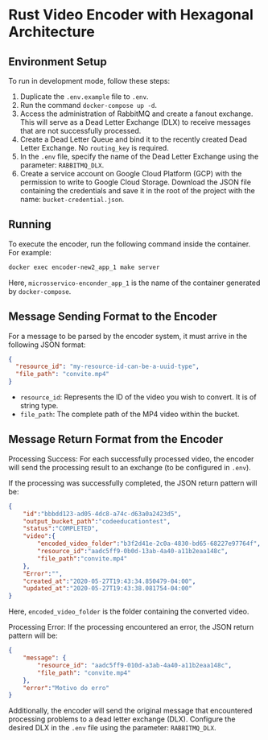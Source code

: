 # Rust Video Encoder with Hexagonal Architecture

## Environment Setup
To run in development mode, follow these steps:

1. Duplicate the `.env.example` file to `.env`.
2. Run the command `docker-compose up -d`.
3. Access the administration of RabbitMQ and create a fanout exchange. This will serve as a Dead Letter Exchange (DLX) to receive messages that are not successfully processed.
4. Create a Dead Letter Queue and bind it to the recently created Dead Letter Exchange. No `routing_key` is required.
5. In the `.env` file, specify the name of the Dead Letter Exchange using the parameter: `RABBITMQ_DLX`.
6. Create a service account on Google Cloud Platform (GCP) with the permission to write to Google Cloud Storage. Download the JSON file containing the credentials and save it in the root of the project with the name: `bucket-credential.json`.

## Running
To execute the encoder, run the following command inside the container. For example:

```sh
docker exec encoder-new2_app_1 make server
```

Here, `microsservico-enconder_app_1` is the name of the container generated by `docker-compose`.

## Message Sending Format to the Encoder
For a message to be parsed by the encoder system, it must arrive in the following JSON format:

```json
{
  "resource_id": "my-resource-id-can-be-a-uuid-type",
  "file_path": "convite.mp4"
}
```
- `resource_id`: Represents the ID of the video you wish to convert. It is of string type.
- `file_path`: The complete path of the MP4 video within the bucket.

## Message Return Format from the Encoder
Processing Success:
For each successfully processed video, the encoder will send the processing result to an exchange (to be configured in `.env`).

If the processing was successfully completed, the JSON return pattern will be:

```json
{
    "id":"bbbdd123-ad05-4dc8-a74c-d63a0a2423d5",
    "output_bucket_path":"codeeducationtest",
    "status":"COMPLETED",
    "video":{
        "encoded_video_folder":"b3f2d41e-2c0a-4830-bd65-68227e97764f",
        "resource_id":"aadc5ff9-0b0d-13ab-4a40-a11b2eaa148c",
        "file_path":"convite.mp4"
    },
    "Error":"",
    "created_at":"2020-05-27T19:43:34.850479-04:00",
    "updated_at":"2020-05-27T19:43:38.081754-04:00"
}
```
Here, `encoded_video_folder` is the folder containing the converted video.

Processing Error:
If the processing encountered an error, the JSON return pattern will be:

```json
{
    "message": {
        "resource_id": "aadc5ff9-010d-a3ab-4a40-a11b2eaa148c",
        "file_path": "convite.mp4"
    },
    "error":"Motivo do erro"
}
```
Additionally, the encoder will send the original message that encountered processing problems to a dead letter exchange (DLX). Configure the desired DLX in the `.env` file using the parameter: `RABBITMQ_DLX`.
